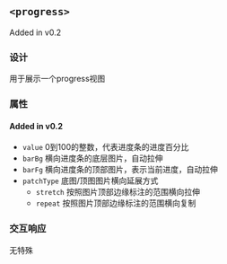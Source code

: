 ## `<progress>`

Added in v0.2

### 设计

用于展示一个progress视图
 
### 属性

#### Added in v0.2
- `value` 0到100的整数，代表进度条的进度百分比
- `barBg` 横向进度条的底层图片，自动拉伸
- `barFg` 横向进度条的顶部图片，表示当前进度，自动拉伸
- `patchType` 底图/顶图图片横向延展方式
  - `stretch` 按照图片顶部边缘标注的范围横向拉伸
  - `repeat` 按照图片顶部边缘标注的范围横向复制

### 交互响应

无特殊
